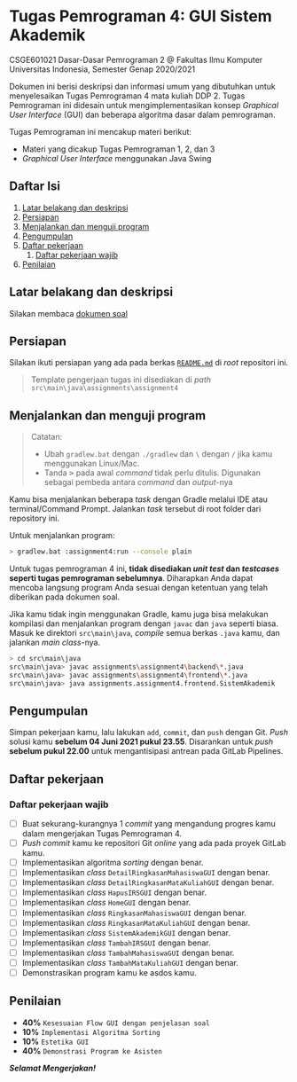 # Tugas Pemrograman 4: GUI Sistem Akademik

CSGE601021 Dasar-Dasar Pemrograman 2 @ Fakultas Ilmu Komputer Universitas Indonesia,
Semester Genap 2020/2021

Dokumen ini berisi deskripsi dan informasi umum yang dibutuhkan untuk menyelesaikan Tugas Pemrograman 4 mata kuliah DDP 2. 
Tugas Pemrograman ini didesain untuk
mengimplementasikan konsep *Graphical User Interface* (GUI) dan beberapa algoritma dasar dalam pemrograman.

Tugas Pemrograman ini mencakup materi berikut:

- Materi yang dicakup Tugas Pemrograman 1, 2, dan 3
- *Graphical User Interface* menggunakan Java Swing

## Daftar Isi

1. [Latar belakang dan deskripsi](#latar-belakang-dan-deskripsi)
2. [Persiapan](#persiapan)
3. [Menjalankan dan menguji program](#menjalankan-dan-menguji-program)
4. [Pengumpulan](#pengumpulan)
5. [Daftar pekerjaan](#daftar-pekerjaan)
   1. [Daftar pekerjaan wajib](#daftar-pekerjaan-wajib)
6. [Penilaian](#penilaian)


## Latar belakang dan deskripsi
Silakan membaca [dokumen soal][dokumen tp4]
## Persiapan

Silakan ikuti persiapan yang ada pada berkas [`README.md`][root-readme] di
*root* repositori ini.

> Template pengerjaan tugas ini disediakan di *path* 
`src\main\java\assignments\assignment4` 
## Menjalankan dan menguji program

> Catatan:<br> 
> - Ubah `gradlew.bat` dengan `./gradlew` dan `\` dengan `/` jika kamu
menggunakan Linux/Mac.
> - Tanda <kbd>></kbd> pada awal *command* tidak perlu ditulis. 
Digunakan sebagai pembeda antara *command* dan *output*-nya

Kamu bisa menjalankan beberapa *task* dengan Gradle melalui IDE atau
terminal/Command Prompt.
Jalankan *task* tersebut di root folder dari repository ini.

Untuk menjalankan program:

```bash
> gradlew.bat :assignment4:run --console plain
```

Untuk tugas pemrograman 4 ini, **tidak disediakan *unit test* dan *testcases* seperti tugas pemrograman sebelumnya**. Diharapkan Anda dapat mencoba langsung program Anda sesuai dengan ketentuan yang telah diberikan pada dokumen soal.

Jika kamu tidak ingin menggunakan Gradle, kamu juga bisa melakukan kompilasi
dan menjalankan program dengan `javac` dan `java` seperti biasa. Masuk ke
direktori `src\main\java`, *compile* semua berkas `.java` kamu, dan jalankan
*main class*-nya.

```bash
> cd src\main\java
src\main\java> javac assignments\assignment4\backend\*.java
src\main\java> javac assignments\assignment4\frontend\*.java
src\main\java> java assignments.assignment4.frontend.SistemAkademik
```

## Pengumpulan
Simpan pekerjaan kamu, lalu lakukan `add`, `commit`, dan `push` dengan Git.
*Push* solusi kamu **sebelum 04 Juni 2021 pukul 23.55**. Disarankan untuk
*push* **sebelum pukul 22.00** untuk mengantisipasi antrean pada GitLab
Pipelines.


## Daftar pekerjaan

### Daftar pekerjaan wajib
- [ ] Buat sekurang-kurangnya 1 *commit* yang mengandung progres kamu dalam
      mengerjakan Tugas Pemrograman 4.
- [ ] *Push* *commit* kamu ke repositori Git *online* yang ada pada proyek
      GitLab kamu.
- [ ] Implementasikan algoritma *sorting* dengan benar.
- [ ] Implementasikan *class* `DetailRingkasanMahasiswaGUI` dengan benar.
- [ ] Implementasikan *class* `DetailRingkasanMataKuliahGUI` dengan benar.
- [ ] Implementasikan *class* `HapusIRSGUI` dengan benar.
- [ ] Implementasikan *class* `HomeGUI` dengan benar.
- [ ] Implementasikan *class* `RingkasanMahasiswaGUI` dengan benar.
- [ ] Implementasikan *class* `RingkasanMataKuliahGUI` dengan benar.
- [ ] Implementasikan *class* `SistemAkademikGUI` dengan benar.
- [ ] Implementasikan *class* `TambahIRSGUI` dengan benar.
- [ ] Implementasikan *class* `TambahMahasiswaGUI` dengan benar.
- [ ] Implementasikan *class* `TambahMataKuliahGUI` dengan benar.
- [ ] Demonstrasikan program kamu ke asdos kamu.

## Penilaian
- **40%** `Kesesuaian Flow GUI dengan penjelasan soal`
- **10%** `Implementasi Algoritma Sorting`
- **10%** `Estetika GUI`
- **40%** `Demonstrasi Program ke Asisten`

***Selamat Mengerjakan!***

[dokumen tp4]: https://docs.google.com/document/d/1A__YjbR722mk2Pnn329wAq7jzv0F2PgJXp6WtzXYeBg/export?format=pdf&attachment=false
[root-readme]: ../README.md#memulai
